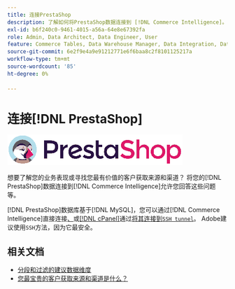 ```yaml
---
title: 连接PrestaShop
description: 了解如何将PrestaShop数据连接到 [!DNL Commerce Intelligence]。
exl-id: b6f240c0-9461-4015-a56a-64e8e67392fa
role: Admin, Data Architect, Data Engineer, User
feature: Commerce Tables, Data Warehouse Manager, Data Integration, Data Import/Export
source-git-commit: 6e2f9e4a9e91212771e6f6baa8c2f8101125217a
workflow-type: tm+mt
source-wordcount: '85'
ht-degree: 0%

---
```


# 连接[!DNL PrestaShop]

![](../../../assets/Prestashop-logo.png)

想要了解您的业务表现或寻找您最有价值的客户获取来源和渠道？ 将您的[!DNL PrestaShop]数据连接到[!DNL Commerce Intelligence]允许您回答这些问题等。

[!DNL PrestaShop]数据库基于[!DNL MySQL]，您可以通过[!DNL Commerce Intelligence]直接连接[、](../integrations/mysql-via-a-direct-connection.md)或[[!DNL cPanel]](../integrations/mysql-via-cpanel.md)通过[将其连接到`SSH tunnel`](../integrations/mysql-via-ssh-tunnel.md)。 Adobe建议使用`SSH`方法，因为它最安全。

## 相关文档

* [分段和过滤的建议数据维度](../../../best-practices/segment-filter.md)
* [您最宝贵的客户获取来源和渠道是什么？](../../analysis/most-value-source-channel.md)
